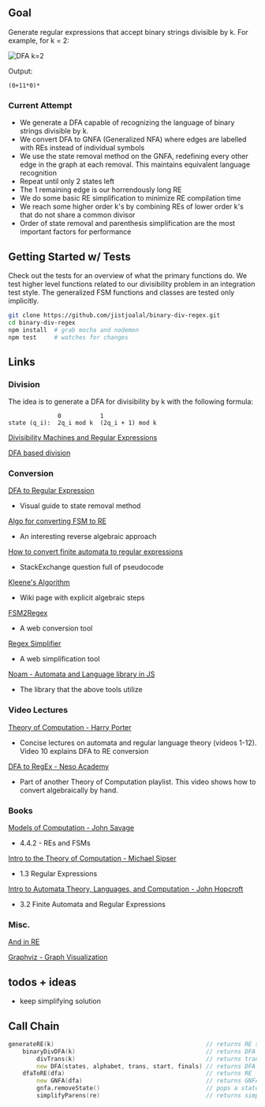 ## Goal

Generate regular expressions that accept binary strings divisible by k. For example, for k = 2:

![DFA k=2](https://i.imgur.com/5r8RljY.jpg)

Output:

```
(0+11*0)*
```

### Current Attempt

- We generate a DFA capable of recognizing the language of binary strings divisible by k.
- We convert DFA to GNFA (Generalized NFA) where edges are labelled with REs instead of individual symbols
- We use the state removal method on the GNFA, redefining every other edge in the graph at each removal. This maintains equivalent language recognition
- Repeat until only 2 states left
- The 1 remaining edge is our horrendously long RE
- We do some basic RE simplification to minimize RE compilation time
- We reach some higher order k's by combining REs of lower order k's that do not share a common divisor
- Order of state removal and parenthesis simplification are the most important factors for performance

## Getting Started w/ Tests

Check out the tests for an overview of what the primary functions do. We test higher level functions related to our divisibility problem in an integration test style. The generalized FSM functions and classes are tested only implicitly.

```sh
git clone https://github.com/jistjoalal/binary-div-regex.git
cd binary-div-regex
npm install  # grab mocha and nodemon
npm test     # watches for changes
```

## Links

### Division

The idea is to generate a DFA for divisibility by k with the following formula:

```
              0           1
state (q_i):  2q_i mod k  (2q_i + 1) mod k
```

[Divisibility Machines and Regular Expressions](http://www.exstrom.com/blog/abrazolica/posts/divautomata.html)

[DFA based division](https://www.geeksforgeeks.org/dfa-based-division/)

### Conversion

[DFA to Regular Expression](https://www.gatevidyalay.com/dfa-to-regular-expression-examples-automata/)

- Visual guide to state removal method

[Algo for converting FSM to RE](https://qntm.org/algo)

- An interesting reverse algebraic approach

[How to convert finite automata to regular expressions](https://cs.stackexchange.com/questions/2016/how-to-convert-finite-automata-to-regular-expressions)

- StackExchange question full of pseudocode

[Kleene's Algorithm](https://en.wikipedia.org/wiki/Kleene's_algorithm#Example)

- Wiki page with explicit algebraic steps

[FSM2Regex](http://ivanzuzak.info/noam/webapps/fsm2regex/)

- A web conversion tool

[Regex Simplifier](http://ivanzuzak.info/noam/webapps/regex_simplifier/)

- A web simplification tool

[Noam - Automata and Language library in JS](https://github.com/izuzak/noam)

- The library that the above tools utilize

### Video Lectures

[Theory of Computation - Harry Porter](https://www.youtube.com/playlist?list=PLbtzT1TYeoMjNOGEiaRmm_vMIwUAidnQz)

- Concise lectures on automata and regular language theory (videos 1-12). Video 10 explains DFA to RE conversion

[DFA to RegEx - Neso Academy](https://www.youtube.com/watch?v=SmT1DXLl3f4)

- Part of another Theory of Computation playlist. This video shows how to convert algebraically by hand.

### Books

[Models of Computation - John Savage](http://cs.brown.edu/people/jsavage/book/pdfs/ModelsOfComputation.pdf)

- 4.4.2 - REs and FSMs

[Intro to the Theory of Computation - Michael Sipser](http://www.cs.virginia.edu/~robins/Sipser_2006_Second_Edition_Problems.pdf)

- 1.3 Regular Expressions

[Intro to Automata Theory, Languages, and Computation - John Hopcroft](https://github.com/ImaginationZ/CS389/blob/master/Introduction%20to%20Automata%20Theory%20Languages%20and%20Computation.pdf)

- 3.2 Finite Automata and Regular Expressions

### Misc.

[And in RE](https://www.ocpsoft.org/tutorials/regular-expressions/and-in-regex/)

[Graphviz - Graph Visualization](https://graphviz.org/)

## todos + ideas

- keep simplifying solution

## Call Chain

```d
generateRE(k)                                           // returns RE string for binary divisibility
    binaryDivDFA(k)                                     // returns DFA object for binary divisibility
        divTrans(k)                                     // returns transition function for k
        new DFA(states, alphabet, trans, start, finals) // returns DFA object
    dfaToRE(dfa)                                        // returns RE
        new GNFA(dfa)                                   // returns GNFA object
        gnfa.removeState()                              // pops a state out of the gnfa
        simplifyParens(re)                              // returns simplified RE
```
